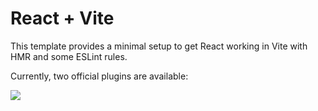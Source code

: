 # React + Vite

This template provides a minimal setup to get React working in Vite with HMR and some ESLint rules.

Currently, two official plugins are available:

<img src="https://github.com/CocoShesh/Weather_App/assets/110368170/107f0838-70a3-49e1-a9e0-79df20616766"/>
